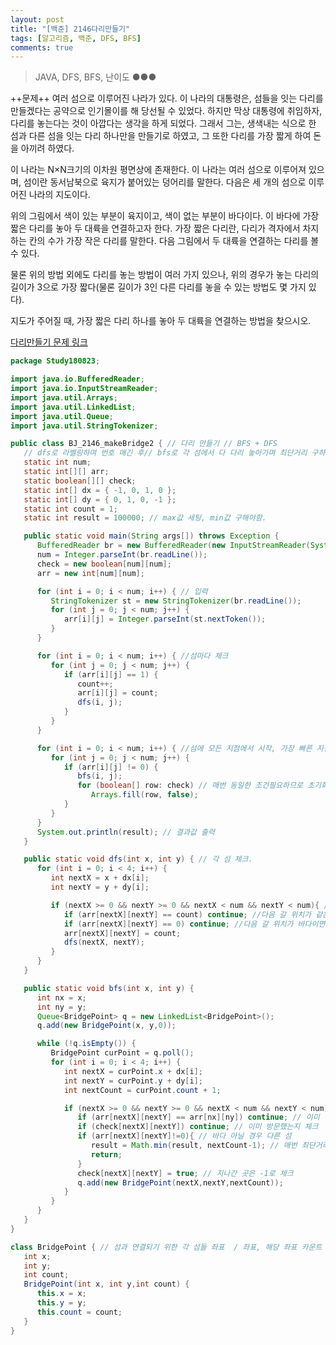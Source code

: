 ```yaml
---
layout: post
title: "[백준] 2146다리만들기"
tags: [알고리즘, 백준, DFS, BFS]
comments: true
---
```


> JAVA, DFS, BFS, 난이도 ●●●

++문제++
여러 섬으로 이루어진 나라가 있다. 이 나라의 대통령은, 섬들을 잇는 다리를 만들겠다는 공약으로 인기몰이를 해 당선될 수 있었다. 하지만 막상 대통령에 취임하자, 다리를 놓는다는 것이 아깝다는 생각을 하게 되었다. 그래서 그는, 생색내는 식으로 한 섬과 다른 섬을 잇는 다리 하나만을 만들기로 하였고, 그 또한 다리를 가장 짧게 하여 돈을 아끼려 하였다.

이 나라는 N×N크기의 이차원 평면상에 존재한다. 이 나라는 여러 섬으로 이루어져 있으며, 섬이란 동서남북으로 육지가 붙어있는 덩어리를 말한다. 다음은 세 개의 섬으로 이루어진 나라의 지도이다.

위의 그림에서 색이 있는 부분이 육지이고, 색이 없는 부분이 바다이다. 이 바다에 가장 짧은 다리를 놓아 두 대륙을 연결하고자 한다. 가장 짧은 다리란, 다리가 격자에서 차지하는 칸의 수가 가장 작은 다리를 말한다. 다음 그림에서 두 대륙을 연결하는 다리를 볼 수 있다.

물론 위의 방법 외에도 다리를 놓는 방법이 여러 가지 있으나, 위의 경우가 놓는 다리의 길이가 3으로 가장 짧다(물론 길이가 3인 다른 다리를 놓을 수 있는 방법도 몇 가지 있다).

지도가 주어질 때, 가장 짧은 다리 하나를 놓아 두 대륙을 연결하는 방법을 찾으시오.

[다리만들기 문제 링크](https://www.acmicpc.net/problem/2146)



```java
package Study180823;

import java.io.BufferedReader;
import java.io.InputStreamReader;
import java.util.Arrays;
import java.util.LinkedList;
import java.util.Queue;
import java.util.StringTokenizer;

public class BJ_2146_makeBridge2 { // 다리 만들기 // BFS + DFS
   // dfs로 라벨링하여 번호 매긴 후// bfs로 각 섬에서 다 다리 놓아가며 최단거리 구하기 - 이 외에도 3개 다 놓기 / 간척 하나씩 늘려나가기 등 존재 
   static int num;
   static int[][] arr;
   static boolean[][] check;
   static int[] dx = { -1, 0, 1, 0 };
   static int[] dy = { 0, 1, 0, -1 };
   static int count = 1;
   static int result = 100000; // max값 세팅, min값 구해야함.

   public static void main(String args[]) throws Exception {
      BufferedReader br = new BufferedReader(new InputStreamReader(System.in));
      num = Integer.parseInt(br.readLine());
      check = new boolean[num][num];
      arr = new int[num][num];

      for (int i = 0; i < num; i++) { // 입력
         StringTokenizer st = new StringTokenizer(br.readLine());
         for (int j = 0; j < num; j++) {
            arr[i][j] = Integer.parseInt(st.nextToken());
         }
      }

      for (int i = 0; i < num; i++) { //섬마다 체크
         for (int j = 0; j < num; j++) {
            if (arr[i][j] == 1) {
               count++;
               arr[i][j] = count;
               dfs(i, j);
            }
         }
      }

      for (int i = 0; i < num; i++) { //섬에 모든 지점에서 시작, 가장 빠른 지점 체크. 최단거리
         for (int j = 0; j < num; j++) {
            if (arr[i][j] != 0) {
               bfs(i, j);
               for (boolean[] row: check) // 매번 동일한 조건필요하므로 초기화
                  Arrays.fill(row, false);
            }
         }
      }
      System.out.println(result); // 결과값 출력
   }

   public static void dfs(int x, int y) { // 각 섬 체크.
      for (int i = 0; i < 4; i++) {
         int nextX = x + dx[i];
         int nextY = y + dy[i];

         if (nextX >= 0 && nextY >= 0 && nextX < num && nextY < num){ // 벽체크
            if (arr[nextX][nextY] == count) continue; //다음 갈 위치가 같은 섬이면 패스
            if (arr[nextX][nextY] == 0) continue; //다음 갈 위치가 바다이면 패스
            arr[nextX][nextY] = count;
            dfs(nextX, nextY);
         }
      }
   }

   public static void bfs(int x, int y) {
      int nx = x;   
      int ny = y; 
      Queue<BridgePoint> q = new LinkedList<BridgePoint>();
      q.add(new BridgePoint(x, y,0));

      while (!q.isEmpty()) {
         BridgePoint curPoint = q.poll();
         for (int i = 0; i < 4; i++) {
            int nextX = curPoint.x + dx[i];
            int nextY = curPoint.y + dy[i];
            int nextCount = curPoint.count + 1;

            if (nextX >= 0 && nextY >= 0 && nextX < num && nextY < num){ // 벽체크
               if (arr[nextX][nextY] == arr[nx][ny]) continue; // 이미 섬이자 같은 섬이면 패스
               if (check[nextX][nextY]) continue; // 이미 방문했는지 체크
               if (arr[nextX][nextY]!=0){ // 바다 아닐 경우 다른 섬
                  result = Math.min(result, nextCount-1); // 매번 최단거리 체크
                  return;
               }
               check[nextX][nextY] = true; // 지나간 곳은 -1로 체크
               q.add(new BridgePoint(nextX,nextY,nextCount));
            }
         }
      }
   }
}

class BridgePoint { // 섬과 연결되기 위한 각 섬들 좌표  / 좌표, 해당 좌표 카운트 
   int x;
   int y;
   int count;
   BridgePoint(int x, int y,int count) {
      this.x = x;
      this.y = y;
      this.count = count;
   }
}
```